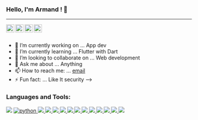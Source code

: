 ### Hello, I'm Armand ! 👋

<hr>

<a href="https://twitter.com/IcloK48">
  <img align="left" alt="Armand's Twitter" width="22px" src="https://cdn.jsdelivr.net/npm/simple-icons@v3/icons/twitter.svg" />
</a>
<a href="https://www.linkedin.com/in/loïc-khono-9a59221a9/">
  <img align="left" alt="Armand's Linkdein" width="22px" src="https://cdn.jsdelivr.net/npm/simple-icons@v3/icons/linkedin.svg" />
</a>
<a href="https://github.com/MrKhono">
  <img align="left" alt="Armand's Github" width="22px" src="https://cdn.jsdelivr.net/npm/simple-icons@v3/icons/github.svg" />
</a>
<a href="https://www.instagram.com/_loic_k/">
  <img align="left" alt="Armand's Instagram" width="22px" src="https://cdn.jsdelivr.net/npm/simple-icons@v3/icons/instagram.svg" />
</a>


<br/>
<br/>




- 🔭 I’m currently working on ... App dev
- 🌱 I’m currently learning ... Flutter with Dart
- 👯 I’m looking to collaborate on ... Web development 
- 💬 Ask me about ... Anything
- 📫 How to reach me: ... [email](akhono@yahoo.com)
- ⚡ Fun fact: ... Like It security
-->

### Languages and Tools:

<a style="text-decoration:none;" href="https://www.java.com" target="_blank"> <img src="https://img.icons8.com/color/48/000000/java-coffee-cup-logo.png"/> </a>
<a href="https://www.python.org" target="_blank"> <img src="https://img.icons8.com/color/48/BB8003/python.png" title="python"/> </a>
<a href="https://www.w3.org/html/" target="_blank"> <img src="https://img.icons8.com/color/48/000000/html-5.png"/> </a>
<a href="https://www.w3schools.com/css/" target="_blank"> <img src="https://img.icons8.com/color/48/000000/css3.png"/> </a>
<a href="https://developer.mozilla.org/en-US/docs/Web/JavaScript" target="_blank"> <img src="https://img.icons8.com/color/48/000000/javascript.png"/> </a>
<a href="https://www.getbootstrap.com" target="_blank"> <img src="https://img.icons8.com/color/48/0000000/bootstrap.png"/> </a>
<a href="https://www.mysql.com/" target="_blank"> <img src="https://img.icons8.com/fluent/50/0000000/mysql-logo.png"/> </a>
<a href="https://www.php.net/" target="_blank"> <img src="https://img.icons8.com/fluent/48/0000000/php.png"/> </a>
<a href="https://flutter.dev" target="_blank"> <img src="https://img.icons8.com/color/48/000000/dart.png"/> </a>
<a href="https://wordpress.com/fr/" target="_blank"> <img src="https://img.icons8.com/color/48/000000/wordpress.png"/> </a>
<a href="https://code.visualstudio.com" target="_blank"> <img src="https://img.icons8.com/color/48/000000/visual-studio-code-2019.png"/> </a>
<a href="https://www.adobe.com" target="_blank"> <img src="https://img.icons8.com/color/48/000000/adobe-xd--v1.png"/> </a>
<a href="https://www.figma.com" target="_blank"> <img src="https://img.icons8.com/color/48/000000/figma--v1.png"/> </a>
<a href="https://www.mongodb.com" target="_blank"> <img src="https://img.icons8.com/color/48/000000/mongodb.png"/> </a>



<!--<img src="https://github-readme-stats.vercel.app/api?username=MrKhono&&show_icons=true&&title_color=ffffff&icon_colorbb2acf&text_color=daf7dc&bg_color=151515"> -->

